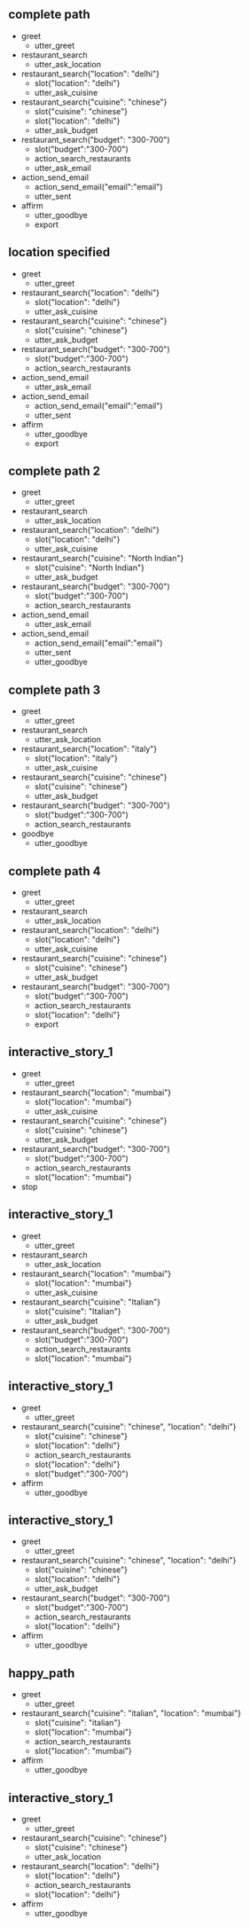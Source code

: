 ## complete path
* greet
    - utter_greet
* restaurant_search
    - utter_ask_location
* restaurant_search{"location": "delhi"}
    - slot{"location": "delhi"}
    - utter_ask_cuisine
* restaurant_search{"cuisine": "chinese"}
    - slot{"cuisine": "chinese"}
    - slot{"location": "delhi"}
    - utter_ask_budget
* restaurant_search("budget": "300-700")
    - slot("budget":"300-700")
    - action_search_restaurants
    - utter_ask_email
* action_send_email
    - action_send_email("email":"email")
    - utter_sent
* affirm
    - utter_goodbye
    - export


## location specified
* greet
    - utter_greet
* restaurant_search{"location": "delhi"}
    - slot{"location": "delhi"}
    - utter_ask_cuisine
* restaurant_search{"cuisine": "chinese"}
    - slot{"cuisine": "chinese"}
    - utter_ask_budget
* restaurant_search("budget": "300-700")
    - slot("budget":"300-700")
    - action_search_restaurants
* action_send_email
    - utter_ask_email
* action_send_email
    - action_send_email("email":"email")
    - utter_sent
* affirm
    - utter_goodbye
    - export


## complete path 2
* greet
    - utter_greet
* restaurant_search
    - utter_ask_location
* restaurant_search{"location": "delhi"}
    - slot{"location": "delhi"}
    - utter_ask_cuisine
* restaurant_search{"cuisine": "North Indian"}
    - slot{"cuisine": "North Indian"}
    - utter_ask_budget
* restaurant_search("budget": "300-700")
    - slot("budget":"300-700")
    - action_search_restaurants
* action_send_email
    - utter_ask_email
* action_send_email
    - action_send_email("email":"email")
    - utter_sent
    - utter_goodbye


## complete path 3
* greet
    - utter_greet
* restaurant_search
    - utter_ask_location
* restaurant_search{"location": "italy"}
    - slot{"location": "italy"}
	- utter_ask_cuisine
* restaurant_search{"cuisine": "chinese"}
    - slot{"cuisine": "chinese"}
    - utter_ask_budget
* restaurant_search("budget": "300-700")
    - slot("budget":"300-700")
    - action_search_restaurants
* goodbye
    - utter_goodbye


## complete path 4
* greet
    - utter_greet
* restaurant_search
    - utter_ask_location
* restaurant_search{"location": "delhi"}
    - slot{"location": "delhi"}
    - utter_ask_cuisine
* restaurant_search{"cuisine": "chinese"}
    - slot{"cuisine": "chinese"}
    - utter_ask_budget
* restaurant_search("budget": "300-700")
    - slot("budget":"300-700")
    - action_search_restaurants
    - slot{"location": "delhi"}
    - export


## interactive_story_1
* greet
    - utter_greet
* restaurant_search{"location": "mumbai"}
    - slot{"location": "mumbai"}
    - utter_ask_cuisine
* restaurant_search{"cuisine": "chinese"}
    - slot{"cuisine": "chinese"}
    - utter_ask_budget
* restaurant_search("budget": "300-700")
    - slot("budget":"300-700")
    - action_search_restaurants
    - slot{"location": "mumbai"}
* stop


## interactive_story_1
* greet
    - utter_greet
* restaurant_search
    - utter_ask_location
* restaurant_search{"location": "mumbai"}
    - slot{"location": "mumbai"}
    - utter_ask_cuisine
* restaurant_search{"cuisine": "Italian"}
    - slot{"cuisine": "Italian"}
    - utter_ask_budget
* restaurant_search("budget": "300-700")
    - slot("budget":"300-700")
    - action_search_restaurants
    - slot{"location": "mumbai"}


## interactive_story_1
* greet
    - utter_greet
* restaurant_search{"cuisine": "chinese", "location": "delhi"}
    - slot{"cuisine": "chinese"}
    - slot{"location": "delhi"}
    - action_search_restaurants
    - slot{"location": "delhi"}
    - slot("budget":"300-700")
* affirm
    - utter_goodbye


## interactive_story_1
* greet
    - utter_greet
* restaurant_search{"cuisine": "chinese", "location": "delhi"}
    - slot{"cuisine": "chinese"}
    - slot{"location": "delhi"}
    - utter_ask_budget
* restaurant_search("budget": "300-700")
    - slot("budget":"300-700")
    - action_search_restaurants
    - slot{"location": "delhi"}
* affirm
    - utter_goodbye

    
    
## happy_path
* greet
    - utter_greet
* restaurant_search{"cuisine": "italian", "location": "mumbai"}
    - slot{"cuisine": "italian"}
    - slot{"location": "mumbai"}
    - action_search_restaurants
    - slot{"location": "mumbai"}
* affirm
    - utter_goodbye


## interactive_story_1
* greet
    - utter_greet
* restaurant_search{"cuisine": "chinese"}
    - slot{"cuisine": "chinese"}
    - utter_ask_location
* restaurant_search{"location": "delhi"}
    - slot{"location": "delhi"}
    - action_search_restaurants
    - slot{"location": "delhi"}
* affirm
    - utter_goodbye
